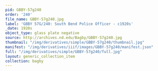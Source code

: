 ```yaml
---
pid: GBBY-57g240
order: '240'
file_name: GBBY-57g240.jpg
label: 'GBBY 57G/240: South Bend Police Officer - c1920s'
_date: 1920s
object_type: glass plate negative
source: http://archives.nd.edu/Bagby/GBBY-57g240.jpg
thumbnail: "/img/derivatives/simple/GBBY-57g240/thumbnail.jpg"
manifest: "/img/derivatives/iiif/images/GBBY-57g240/manifest.json"
full: "/img/derivatives/simple/GBBY-57g240/full.jpg"
layout: generic_collection_item
collection: bagby
---
```

